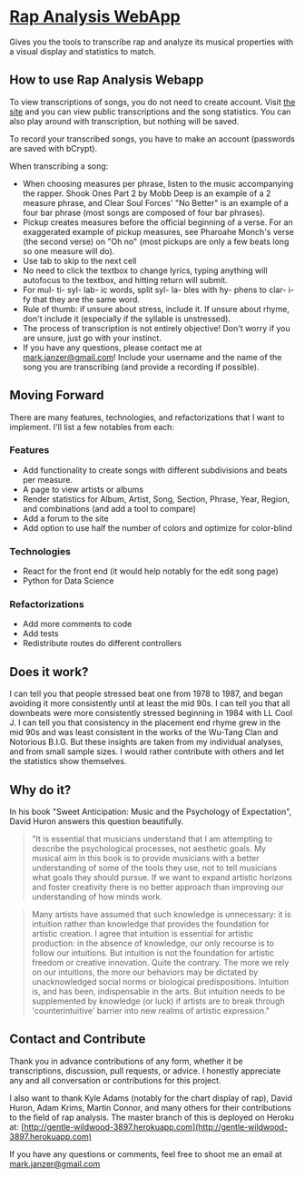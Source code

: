 # [Rap Analysis WebApp](http://gentle-wildwood-3897.herokuapp.com)

Gives you the tools to transcribe rap and analyze its musical properties with a visual display and statistics to match.

## How to use Rap Analysis Webapp

To view transcriptions of songs, you do not need to create account. Visit [the site](http://gentle-wildwood-3897.herokuapp.com) and you can view public transcriptions and the song statistics. You can also play around with transcription, but nothing will be saved.

To record your transcribed songs, you have to make an account (passwords are saved with bCrypt).

When transcribing a song:
*   When choosing measures per phrase, listen to the music accompanying the rapper. Shook Ones Part 2 by Mobb Deep is an example of a 2 measure phrase, and Clear Soul Forces' "No Better" is an example of a four bar phrase (most songs are composed of four bar phrases).
*   Pickup creates measures before the official beginning of a verse. For an exaggerated example of pickup measures, see Pharoahe Monch's verse (the second verse) on "Oh no" (most pickups are only a few beats long so one measure will do).
*   Use tab to skip to the next cell
*   No need to click the textbox to change lyrics, typing anything will autofocus to the textbox, and hitting return will submit.
*   For mul- ti- syl- lab- ic words, split syl- la- bles with hy- phens to clar- i- fy that they are the same word.
*   Rule of thumb: if unsure about stress, include it. If unsure about rhyme, don't include it (especially if the syllable is unstressed).
*   The process of transcription is not entirely objective! Don't worry if you are unsure, just go with your instinct.
*   If you have any questions, please contact me at mark.janzer@gmail.com! Include your username and the name of the song you are transcribing (and provide a recording if possible).

## Moving Forward

There are many features, technologies, and refactorizations that I want to implement. I'll list a few notables from each:

### Features
*   Add functionality to create songs with different subdivisions and beats per measure.
*   A page to view artists or albums
*   Render statistics for Album, Artist, Song, Section, Phrase, Year, Region, and combinations (and add a tool to compare)
*   Add a forum to the site
*   Add option to use half the number of colors and optimize for  color-blind

### Technologies
*   React for the front end (it would help notably for the edit song page)
*   Python for Data Science

### Refactorizations
*   Add more comments to code
*   Add tests
*   Redistribute routes do different controllers

## Does it work?

I can tell you that people stressed beat one from 1978 to 1987, and began avoiding it more consistently until at least the mid 90s. I can tell you that all downbeats were more consistently stressed beginning in 1984 with LL Cool J. I can tell you that consistency in the placement end rhyme grew in the mid 90s and was least consistent in the works of the Wu-Tang Clan and Notorious B.I.G. But these insights are taken from my individual analyses, and from small sample sizes. I would rather contribute with others and let the statistics show themselves.

## Why do it?

In his book "Sweet Anticipation: Music and the Psychology of Expectation", David Huron answers this question beautifully.

>   "It is essential that musicians understand that I am attempting to describe the psychological processes, not aesthetic goals. My musical aim in this book is to provide musicians with a better understanding of some of the tools they use, not to tell musicians what goals they should pursue. If we want to expand artistic horizons and foster creativity there is no better approach than improving our understanding of how minds work.

>   Many artists have assumed that such knowledge is unnecessary: it is intuition rather than knowledge that provides the foundation for artistic creation. I agree that intuition is essential for artistic production: in the absence of knowledge, our only recourse is to follow our intuitions. But intuition is not the foundation for artistic freedom or creative innovation. Quite the contrary. The more we rely on our intuitions, the more our behaviors may be dictated by unacknowledged social norms or biological predispositions. Intuition is, and has been, indispensable in the arts. But intuition needs to be supplemented by knowledge (or luck) if artists are to break through 'counterintuitive' barrier into new realms of artistic expression."

## Contact and Contribute

Thank you in advance contributions of any form, whether it be transcriptions, discussion, pull requests, or advice. I honestly appreciate any and all conversation or contributions for this project.

I also want to thank Kyle Adams (notably for the chart display of rap), David Huron, Adam Krims, Martin Connor, and many others for their contributions to the field of rap analysis.
The master branch of this is deployed on Heroku at: [http://gentle-wildwood-3897.herokuapp.com](http://gentle-wildwood-3897.herokuapp.com)

If you have any questions or comments, feel free to shoot me an email at mark.janzer@gmail.com


